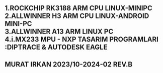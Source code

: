 1.ROCKCHIP RK3188 ARM CPU LINUX-MINIPC
2.ALLWINNER H3 ARM CPU LINUX-ANDROID MINI-PC  
3.ALLWINNER A13 ARM LINUX PC  
4.i.MX233 MPU - NXP
TASARIM PROGRAMLARI :DIPTRACE & AUTODESK EAGLE
----------------------------------------------
MURAT IRKAN 2023/10-2024-02
REV.B
----------------------------------------------
